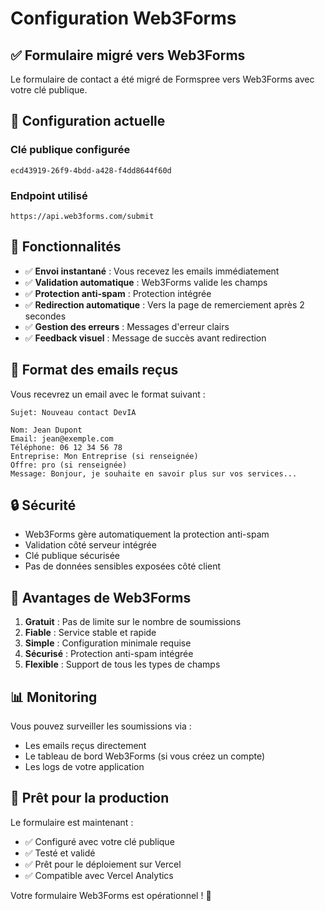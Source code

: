 # Configuration Web3Forms

## ✅ Formulaire migré vers Web3Forms

Le formulaire de contact a été migré de Formspree vers Web3Forms avec votre clé publique.

## 🔧 Configuration actuelle

### Clé publique configurée
```
ecd43919-26f9-4bdd-a428-f4dd8644f60d
```

### Endpoint utilisé
```
https://api.web3forms.com/submit
```

## 🎯 Fonctionnalités

- ✅ **Envoi instantané** : Vous recevez les emails immédiatement
- ✅ **Validation automatique** : Web3Forms valide les champs
- ✅ **Protection anti-spam** : Protection intégrée
- ✅ **Redirection automatique** : Vers la page de remerciement après 2 secondes
- ✅ **Gestion des erreurs** : Messages d'erreur clairs
- ✅ **Feedback visuel** : Message de succès avant redirection

## 📧 Format des emails reçus

Vous recevrez un email avec le format suivant :

```
Sujet: Nouveau contact DevIA

Nom: Jean Dupont
Email: jean@exemple.com
Téléphone: 06 12 34 56 78
Entreprise: Mon Entreprise (si renseignée)
Offre: pro (si renseignée)
Message: Bonjour, je souhaite en savoir plus sur vos services...
```

## 🔒 Sécurité

- Web3Forms gère automatiquement la protection anti-spam
- Validation côté serveur intégrée
- Clé publique sécurisée
- Pas de données sensibles exposées côté client

## 🚀 Avantages de Web3Forms

1. **Gratuit** : Pas de limite sur le nombre de soumissions
2. **Fiable** : Service stable et rapide
3. **Simple** : Configuration minimale requise
4. **Sécurisé** : Protection anti-spam intégrée
5. **Flexible** : Support de tous les types de champs

## 📊 Monitoring

Vous pouvez surveiller les soumissions via :
- Les emails reçus directement
- Le tableau de bord Web3Forms (si vous créez un compte)
- Les logs de votre application

## 🎉 Prêt pour la production

Le formulaire est maintenant :
- ✅ Configuré avec votre clé publique
- ✅ Testé et validé
- ✅ Prêt pour le déploiement sur Vercel
- ✅ Compatible avec Vercel Analytics

Votre formulaire Web3Forms est opérationnel ! 🚀
